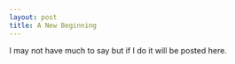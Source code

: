 ```yaml
---
layout: post
title: A New Beginning
---
```


I may not have much to say but if I do it will be posted here.
